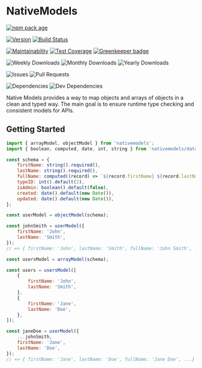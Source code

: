 # NativeModels

[![npm pack age](https://nodei.co/npm/nativemodels.png?downloads=true&downloadRank=true&stars=true)](https://npmjs.org/package/nativemodels)

[![Version](https://badge.fury.io/js/nativemodels.svg)](https://npmjs.org/package/nativemodels) [![Build Status](https://travis-ci.org/Prefinem/nativemodels.svg)](https://travis-ci.org/Prefinem/nativemodels)

[![Maintainability](https://api.codeclimate.com/v1/badges/bde2cb4374583f7f2288/maintainability)](https://codeclimate.com/github/Prefinem/nativemodels/maintainability) [![Test Coverage](https://api.codeclimate.com/v1/badges/bde2cb4374583f7f2288/test_coverage)](https://codeclimate.com/github/Prefinem/nativemodels/test_coverage) [![Greenkeeper badge](https://badges.greenkeeper.io/Prefinem/nativemodels.svg)](https://greenkeeper.io/)

![Weekly Downloads](https://img.shields.io/npm/dw/nativemodels.svg) ![Monthly Downloads](https://img.shields.io/npm/dm/nativemodels.svg) ![Yearly Downloads](https://img.shields.io/npm/dy/nativemodels.svg)

![Issues](https://img.shields.io/github/issues/Prefinem/nativemodels.svg) ![Pull Requests](https://img.shields.io/github/issues-pr/Prefinem/nativemodels.svg)

![Dependencies](https://david-dm.org/Prefinem/nativemodels.svg) ![Dev Dependencies](https://david-dm.org/Prefinem/nativemodels/dev-status.svg)

Native Models provides a way to map objects and arrays of objects in a clean and typed way. The main goal is to ensure runtime type checking and consistent models for APIs.

## Getting Started

```js
import { arrayModel, objectModel } from 'nativemodels';
import { boolean, computed, date, int, string } from 'nativemodels/datatypes';

const schema = {
	firstName: string().required(),
	lastName: string().required(),
	fullName: computed((record) => `${record.firstName} ${record.lastName}`),
	typeID: int().default(2),
	isAdmin: boolean().default(false),
	created: date().default(new Date()),
	updated: date().default(new Date()),
};

const userModel = objectModel(schema);

const johnSmith = userModel({
	firstName: 'John',
	lastName: 'Smith',
});
// => { firstName: 'John', lastName: 'Smith', fullName: 'John Smith', ...}

const usersModel = arrayModel(schema);

const users = usersModel([
	{
		firstName: 'John',
		lastName: 'Smith',
	},
	{
		firstName: 'Jane',
		lastName: 'Doe',
	},
]);

const janeDoe = userModel({
	...johnSmith,
	firstName: 'Jane',
	lastName: 'Doe',
});
// => { firstName: 'Jane', lastName: 'Doe', fullName: 'Jane Doe', ...}
```

